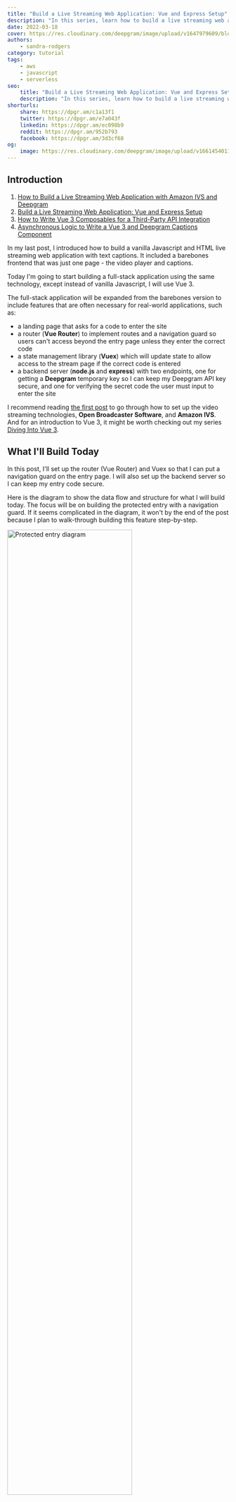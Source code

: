 ```yaml
---
title: "Build a Live Streaming Web Application: Vue and Express Setup"
description: "In this series, learn how to build a live streaming web application using Deepgram's speech-to-text API and Amazon Interactive Video Service."
date: 2022-03-18
cover: https://res.cloudinary.com/deepgram/image/upload/v1647979609/blog/2022/03/build-a-livestream-web-application-vue-and-express-setup/Building-Livestreaming-w-AmazonIVS.jpg
authors:
    - sandra-rodgers
category: tutorial
tags:
    - aws
    - javascript
    - serverless
seo:
    title: "Build a Live Streaming Web Application: Vue and Express Setup"
    description: "In this series, learn how to build a live streaming web application using Deepgram's speech-to-text API and Amazon Interactive Video Service."
shorturls:
    share: https://dpgr.am/c1a13f1
    twitter: https://dpgr.am/e7a043f
    linkedin: https://dpgr.am/ec098b9
    reddit: https://dpgr.am/952b793
    facebook: https://dpgr.am/3d3cf68
og:
    image: https://res.cloudinary.com/deepgram/image/upload/v1661454011/blog/build-a-livestream-web-application-vue-and-express-setup/ograph.png
---
```


## Introduction

<Panel type="info" title="Build a Live Streaming Web Application with Amazon IVS and Deepgram (SERIES)">
<ol> 
<li><a href="https://blog.deepgram.com/build-a-livestream-web-application-with-amazon-ivs-and-deepgram/">How to Build a Live Streaming Web Application with Amazon IVS and Deepgram</a></li>
<li><a href="https://blog.deepgram.com/build-a-livestream-web-application-vue-and-express-setup/"> Build a Live Streaming Web Application: Vue and Express Setup</a></li>
<li><a href="https://blog.deepgram.com/how-to-write-vue-3-composables-for-a-third-party-API-integration/"> How to Write Vue 3 Composables for a Third-Party API Integration</a></li>

<li><a href="https://blog.deepgram.com/asynchronous-logic-to-write-a-vue-3-and-deepgram-captions-component/"> Asynchronous Logic to Write a Vue 3 and Deepgram Captions Component</a></li>
</ol>
</Panel>

In my last post, I introduced how to build a vanilla Javascript and HTML live streaming web application with text captions. It included a barebones frontend that was just one page - the video player and captions.

Today I'm going to start building a full-stack application using the same technology, except instead of vanilla Javascript, I will use Vue 3.

The full-stack application will be expanded from the barebones version to include features that are often necessary for real-world applications, such as:

*   a landing page that asks for a code to enter the site
*   a router (**Vue Router**) to implement routes and a navigation guard so users can't access beyond the entry page unless they enter the correct code
*   a state management library (**Vuex**) which will update state to allow access to the stream page if the correct code is entered
*   a backend server (**node.js** and **express**) with two endpoints, one for getting a **Deepgram** temporary key so I can keep my Deepgram API key secure, and one for verifying the secret code the user must input to enter the site

I recommend reading [the first post](https://blog.deepgram.com/build-a-livestream-web-application-with-amazon-ivs-and-deepgram/#setting-up-amazon-ivs) to go through how to set up the video streaming technologies, **Open Broadcaster Software**, and **Amazon IVS**. And for an introduction to Vue 3, it might be worth checking out my series [Diving Into Vue 3](https://blog.deepgram.com/diving-into-vue-3-getting-started/).

## What I'll Build Today

In this post, I'll set up the router (Vue Router) and Vuex so that I can put a navigation guard on the entry page. I will also set up the backend server so I can keep my entry code secure.

Here is the diagram to show the data flow and structure for what I will build today. The focus will be on building the protected entry with a navigation guard. If it seems complicated in the diagram, it won't by the end of the post because I plan to walk-through building this feature step-by-step.

<img src="https://res.cloudinary.com/deepgram/image/upload/v1647979619/blog/2022/03/build-a-livestream-web-application-vue-and-express-setup/ProtectedEntrytoSite.png" alt="Protected entry diagram" style="width: 75%; margin:auto;">

## Setting up the Vue Project

After [installing the Vue CLI](https://cli.vuejs.org/guide/installation.html), I can create a new Vue project with this command:

```bash
vue create NAME-OF-PROJECT
```

I'll be sure to choose 'Manually select features' so I can add some dependencies during the creation of the project:

<img src="https://res.cloudinary.com/deepgram/image/upload/v1647979619/blog/2022/03/build-a-livestream-web-application-vue-and-express-setup/Presets.png" alt="Presents including router and vuex" style="width: 75%; margin:auto;">

These are the presets I selected. I definitely recommend selecting Router and Vuex since those are required for this project, but the others are just my personal preference :

![Presets for linting and router](https://res.cloudinary.com/deepgram/image/upload/v1647979619/blog/2022/03/build-a-livestream-web-application-vue-and-express-setup/Presets2.png)

I'll select Vue 3, and then I'll `cd` into the folder.

I can install all the rest of the dependencies now, or I can install them one by one as I need them. Here is a list of the dependencies I'll be using in this project:

*   vue-router@4 (already installed when I manually selected presets)
*   vuex@next (already installed when I manually selected presets)
*   express
*   dotenv
*   cors
*   body-parser
*   @deepgram/sdk

I can install them all at once with this command:

```bash
npm install vue-router@4 vuex@next express dotenv cors body-parser @deepgram/sdk
```

## The Folders Structure

A Vue application that is created using the Vue CLI starts out with this structure:

<img src="https://res.cloudinary.com/deepgram/image/upload/v1647979619/blog/2022/03/build-a-livestream-web-application-vue-and-express-setup/Vue-Folder-Structure.png" alt="Vue folder structure after creating new project" style="width: 50%; margin:auto;">

The `src` contains the folders that will make up the frontend, and I will add two files to the root of the project which will be required for the backend. Those two files will be a `server.js` file and a `.env` file. The final structure can be seen [here](https://github.com/deepgram-devs/livestream-amazonIVS-and-deepgram) at the root level of the project in its GitHub repo.

### SRC Folder

I'll go over the SRC folder in more detail because the way I organize this folder reflects my thinking about how I'll make the application work when considering how the pieces should fit together.

Here is the file structure of the SRC for the final project (these folders can be set up now or as I progress through building the project):

<img src="https://res.cloudinary.com/deepgram/image/upload/v1647979619/blog/2022/03/build-a-livestream-web-application-vue-and-express-setup/SRC-Folder-Structure.png" alt="Folder structure of SRC folder" style="width: 50%; margin:auto;">

I'll go over the pieces starting from the bottom.

### main.js

This is the file where Vue will be initialized, and also where Vue Router and Vuex (the store) will be brought into the project as plugins by way of `app.use()`.

### App.vue

This is the top-most parent component, i.e., the **root component**. It holds all the Vue code (coming in as code in this file or code in child components) that will be injected into the `index.html` file, inside the `div` that has `id="app"`.

### views

These are the pages that will be the main routes of the project. There will be a page that the user first lands on where they must enter a code. I will name it `EnterCode.vue`. And there will be a page that shows the live stream, with the video player and audio captions. I'll name that page `StreamChannel.vue`.

Here is a screenshot of what the views will look like by the end of this post. A demo of the finished project can be found in the first post, which shows the styled version with the video live stream page.

![Image of two page views](https://res.cloudinary.com/deepgram/image/upload/v1647979619/blog/2022/03/build-a-livestream-web-application-vue-and-express-setup/Two-Page-Views.png)

### store

This is the folder that contains the Vuex store, a state management file. Some state properties need to be widely available throughout the application, not just in one component or one parent-child component. Vuex makes those state properties that I have put in the store available in any Vue files throughout the project.

### router

This is the folder that contains the routes and creates the router, so that each view (page) can be navigated to when a user clicks on the link to that page. Using Vue Router means that a user can switch between page views without the page being reloaded every time the route changes.

### composables

This folder contains composition functions that run the logic to make stuff happen, such as getting the user's microphone or bringing in the Amazon IVS player. Composition functions, or 'composables', are a Vue 3 way of encapsulating logic that can then be run inside the setup function inside a component. Read more about composables [here](https://blog.deepgram.com/diving-into-vue-3-reusability-with-composables/#reusability-in-the-composition-api).

### components

The components folder contains two components that will make up the StreamChannel page - the **VideoPlayer** component and the **AudioCaptions** component. I'll build these components in the next post in this series.

## Set up Vue Router and the Views

The first thing I will do is create the two main pages I intend to make as part of this application - the landing page and the live stream page.

I will create a views folder and put those two main page files in the folder:

<img src="https://res.cloudinary.com/deepgram/image/upload/v1647979619/blog/2022/03/build-a-livestream-web-application-vue-and-express-setup/Views.png" alt="Views folder with files" style="width: 50%; margin:auto;">

For each file, I'll be sure to put in some HTML that will display on the page, so I can see that my router is working:

```html
<template>
  <div>
    <h1>Enter Code</h1>
  </div>
</template>
```

When I created my project with the Vue CLI, I opted to add the Vue Router dependency, which means I have a router already created for me - the `index.js` file in the `router` folder. The index.js already has two routes set up - home and about.

If I start up the development server, I see that the links at the top of the page will take me between the two routes.

<img src="https://res.cloudinary.com/deepgram/image/upload/v1647979619/blog/2022/03/build-a-livestream-web-application-vue-and-express-setup/Home-About-Links.png" alt="Home and About links" style="width: 30%; margin:auto;">

Since my project is only going to have two pages, I am just going to change the **home** and **about** views of the bootstrapped project to be the **EnterCode** view and the **StreamChannel** View.

In the router file, the three things each route object needs to have are:

*   the path - the URL path for the route
*   the name - the name I want to give this route (optional, but in my case, I do need it)
*   the component - the component (view file) that will be loaded for this route

Here is the code to set that up in the router:

```js
import { createRouter, createWebHistory } from 'vue-router'
import EnterCode from '../views/EnterCode.vue'

const routes = [
  {
    path: '/',
    name: 'EnterCode',
    component: EnterCode,
  },
  {
    path: '/stream-channel',
    name: 'StreamChannel',
    component: () =>
      import(/* webpackChunkName: "about" */ '../views/StreamChannel.vue'),
  },
]

const router = createRouter({
  history: createWebHistory(process.env.BASE_URL),
  routes,
})

export default router
```

I need to go back to App.vue and change the router-links to match my new routes. Even though I've named the landing page `EnterCode.vue`, I'll refer to it has **Home** for the user. Notice that the `to=""` attribute contains the path:

```html
<template>
  <nav>
    <router-link to="/">Home</router-link> |
    <router-link to="/stream-channel">Channel</router-link>
  </nav>
  <router-view />
</template>
```

Now I see that my two main pages can be accessed (without reloading the page!) when I click the link to switch to each route:

<img src="https://res.cloudinary.com/deepgram/image/upload/v1647979619/blog/2022/03/build-a-livestream-web-application-vue-and-express-setup/Home-Channel-Links.png" alt="Home (enter-code) and Channel Links" style="width: 30%; margin:auto;">

### Vue Router Navigation Guards

I want the landing page to have a form input where the user has to enter a code, and if the code is correct, they can move on to the channel page. See the code for this input [here](https://github.com/deepgram-devs/livestream-amazonIVS-and-deepgram/blob/vuex-no-server-yet/src/views/EnterCode.vue#L4).

<img src="https://res.cloudinary.com/deepgram/image/upload/v1647979619/blog/2022/03/build-a-livestream-web-application-vue-and-express-setup/Input.png" alt="Input on enter code page" style="width: 50%; margin:auto;">

But if the code they enter is incorrect, I want to keep them from being able to navigate to that page. Right now, the channel page is completely open, and I can access it just by clicking the **Channel** link.

I can set up a **navigation guard** to perform some logic when the router-link is clicked ([Read the docs](https://router.vuejs.org/guide/advanced/navigation-guards.html) for more information about navigation guards).

The logic will check to see if the correct code has been entered. If it has, the router will navigate to the channel page. If not, it will send them back to the home (`EnterCode.vue`) page.

To add a navigation guard, I use the `beforeEnter` guard:

```js
{
 path: "/stream-channel",
 name: "StreamChannel",
 component: () => import("../views/StreamChannel.vue"),
 beforeEnter(to, from, next) {
   // ADD LOGIC HERE to check state of allowed access
   next();
 },
},
```

The `next()` function will move the navigation forward to the route. I can use an **if statement** to keep that from happening unless certain circumstances are met.

If I include a name of a route in the next() function, the navigation will move to the route I have identified by name. In this example, it would cause navigation to stay on the **EnterCode** page since I have identified that `next` should move me to that route.

```js
beforeEnter(to, from, next) {
  // ADD LOGIC HERE to check state of allowed access
  next({ name: "EnterCode" });
},
```

I need to have some way of keeping track of the state of whether the correct code was entered or not. I will use the state management system, Vuex, which means I can now put this code in my router since the very next thing I will do is set up the store so there is a state property for `allowAccess`:

```js
{
 path: "/channel",
 name: "StreamChannel",
 component: () => import("../views/StreamChannel.vue"),
 beforeEnter(to, from, next) {
   if (store.state.allowAccess === true) {
     next();
   } else {
     next({ name: "EnterCode" });
     alert("Please enter the secret code");
   }
 },
}
```

I'll probably see this error in the browser now since I've referenced `store.state.allowAccess`, but the router file doesn't know what the `store` instance is.

<img src="https://res.cloudinary.com/deepgram/image/upload/v1647979619/blog/2022/03/build-a-livestream-web-application-vue-and-express-setup/error-store.png" alt="Error: 'store' is not defined" style="width: 50%; margin:auto;">

To make it go away, I need to import the store into the router by adding the following import statement to the router folder's `index.js` file.

```js
import store from '../store'
```

The [GitHub repo](https://github.com/deepgram-devs/livestream-amazonIVS-and-deepgram/blob/vuex-no-server-yet/src/router/index.js) has the code in its entirety for this stage of the project.

## Set up Vuex to Manage State

Even though this is a small application, I am choosing to include a Vuex store because it is common to use Vuex for the purpose of keeping track of whether a user is authenticated/logged-in or not.

In this project, I will use the Vuex store to keep track of whether a correct entry code has been entered or not by the user. The state property will be called `allowAccess`, and its default state will be false. It will change to true when a user enters the correct code.

Here is the store with the state property I have created:

```js
import { createStore } from 'vuex'

const store = createStore({
  state() {
    return {
      allowAccess: false,
    }
  },
})
export default store
```

I need to connect the input on the landing (EntryCode) page with this property in state. When the user types a correct code into that input, the submit button triggers a function that checks if the code is correct, and then if it is, dispatches an action to the store, which will cause `allowAccess` to update to `true`.

The way Vuex causes state to change is through this pattern:

<img src="https://res.cloudinary.com/deepgram/image/upload/v1647979626/blog/2022/03/build-a-livestream-web-application-vue-and-express-setup/vuex.png" alt="Vuex pattern" style="width: 80%; margin:auto;">

Vue Component dispatch action -> Store action commit mutation -> Store mutation change state

Here is that flow in the actual code in my project.

1.  The Vue component *EnterCode* form submit button triggers `submitCode()`:

```html
<form @submit.prevent="submitCode">
  <label for="code"> Code: </label>
  <input v-model="code" type="password" name="code" value />
  <button type="submit" name="button" class="dg-btn">Submit</button>
</form>
```

2.  The `submitCode()` method dispatches the `verifyCode` action (which is [passed as a string](https://vuex.vuejs.org/guide/actions.html#dispatching-actions) `'verifyCode'`) with a *payload* of `true` or `false`:

```js
function submitCode() {
  if (code.value === 'pb') {
    store.dispatch('verifyCode', true)
  } else {
    store.dispatch('verifyCode', false)
  }
  code.value = ''
}
```

3.  The `verifyCode` action in the store commits the `verifyCode` mutation, sending the `true` or `false` payload, referred to hear as `status`:

```js
actions: {
 verifyCode({ commit }, status) {
   commit("verifyCode", status);
 },
},
```

4.  The `verifyCode` mutation changes state so `allowAccess` equals the `status` payload of `true` or `false`

```js
mutations: {
 verifyCode(state, status) {
   state.allowAccess = status;
 },
},
```

The last thing to do is navigate with the router to the *StreamChannel* page if a correct code has been entered (i.e., state for `allowAccess` in the store has changed to true) or alert the user if they have entered the wrong code.

```js
//StreamChannel.vue

function submitCode() {
  if (code.value === 'PB') {
    store.dispatch('verifyCode', true)
  } else {
    store.dispatch('verifyCode', false)
  }
  // Navigate if correct code, alert if not correct
  if (store.state.allowAccess) {
    router.push({ name: 'StreamChannel' })
  } else {
    alert('Incorrect code')
  }
  code.value = ''
}
```

This version of the project, with the setup I just did for Vue Router and Vuex, can be seen in its entirety in the repo branch titled [vuex-no-server-yet](https://github.com/deepgram-devs/livestream-amazonIVS-and-deepgram/tree/vuex-no-server-yet).

### Security

The example so far is not very secure because I check for the correct code on the frontend, and that entry code is right there in plain Vue (no pun intended) in the client:

```js
if (code.value === "pb")
```

The more secure way to handle this would be to create a backend server file with an endpoint to check if the code is correct and store that code securely in the server, or even better (so it does not get exposed in GitHub) in a `.env` file.

In the next section, I'll introduce that more secure method of checking the code. I'll still use everything I just set up for Vuex, but instead of checking the code in the `EnterCode.vue` file, I'll use a fetch request to send that code to the backend for verification.

## Create the Server with Express

Now I'll set up my server file, which I'll use today for making the entry code more secure, and which I'll use in the next post for setting up the Deepgram token endpoint.

At the root of the project, I'll create a `server.js` file and a `.env` file.

I'll add this code to create my basic server.

```js
// bring in node modules
require('dotenv').config()
const express = require('express')
const app = express()
var bodyParser = require('body-parser')
const cors = require('cors')

// identify port number
const port = 8080

// express use() function to add third-party middleware
app.use(cors())
app.use(bodyParser.json())

// ENDPOINT WILL GO HERE

// Connect host to port
app.listen(port, () => {
  console.log(`Example app listening at http://localhost:${port}`)
})
```

### Dependencies

Here is a brief explanation of each dependency I'm using in this server file.

#### express

[Express](https://expressjs.com/) is a *node.js* framework that gives me utility methods and middleware to help with setting up routing endpoints (the endpoints deal with requests that come in from the frontend).

#### body-parser

Body-parser is middleware that can take an incoming request body and parse the data. I'll be using the JSON parser because the secret entry code will be sent from the frontend as JSON.

#### cors

This is another middleware package that will help to handle requests from the frontend, specifically cross-origin requests.

Since the client and server have a different origin from each other (such as localhost:8080 vs. localhost:8081), I would need to add a CORS response header `access-control-allow-origins` with information about permitted origins. The CORS middleware will add that header automatically for every request that is sent to the server.

#### dotenv

This is a very important node module. It allows me to use environment variables in my server file, pulling the values for those variables from the `.env` file. The `.env` file will never be tracked by git, so I can put anything super-secret in the `.env` file and not worry that it will end up on Github for the world to see.

### Run the server

Now I can start up the server to check that everything is working so far.

I will add a script command to the `package.json` file to make it easier to start up the server. In my `package.json`, in the "scripts" object, I'll add one for "start":

```js
"scripts": {
  "serve": "vue-cli-service serve",
  ...
  "start": "node server.js"
},
```

Now, in the terminal, when I'm in the project folder, I can type `npm run start` to start the backend server, and if I open another terminal, I can type `npm run serve` to start the frontend development server.

### Add the secret code value to `.env`

Before I set up the endpoint, I want to put the expected code value in the `.env` file so that I can access it in the server using `process.env.SECRET_CODE`.

In the `.env` file, I will add the secret code that I want users to type into the input on the frontend to be able to enter the site. I can add any value I want. In this case, I'll just make the value 'code' (in the earlier section, I used 'pb' as the code, but I'm using 'code' here to make it more obvious that this is the code):

```bash
SECRET_CODE="code"
```

### Create the secret-code endpoint

Now I'll start on the backend creating the endpoint. The endpoint will expect a value to come in from the frontend (the code entered by the user). Since a value is being sent back, this will be a POST request endpoint.

```js
app.post('/secret-code', async (req, res) => {})
```

The app.post() method is available because of express, and it requires the route path as a slash and whatever I want to name the path, in this case `"/secret-code"`.

When the code is sent from the frontend to the backend, it comes in as part of the request body (which is an object), so I will get the code value from `req.body`. Because I plan to send it back in a JSON object as `{ code: "code" }`, the value will come back as `req.body.code`.

```js
if (req.body.code._value === process.env.SECRET_CODE)
```

However, the value that is sent back is put into another object, which I see when I examine the shape of the req.body.code by using `console.log`. I see this:

<img src="https://res.cloudinary.com/deepgram/image/upload/v1647979619/blog/2022/03/build-a-livestream-web-application-vue-and-express-setup/reqbodycode.png" alt="req.body.code object shape" style="width: 50%; margin:auto;">

The `_value` property actually contains the value that I want to match to my code value I have put in the `.env` file. So I need to access it with `req.body.code._value`. This is how I can check that there is a match:

```js
app.post('/secret-code', async (req, res) => {
  if (req.body.code._value === process.env.SECRET_CODE) {
    res.status(200).json('Correct code')
  } else {
    res.status(200).json('Incorrect code')
  }
})
```

The `res.status()` method will send back the result status code, and the .json() method will make sure it returns to the frontend as JSON data.

Now I can go back to the frontend and write a fetch request that will send the secret code that I need for this verification.

### Fetch POST request

To write a fetch POST request, I will use [the fetch API](https://developer.mozilla.org/en-US/docs/Web/API/Fetch_API/Using_Fetch).

To write a fetch request, I use the `fetch()` method with a first argument of the endpoint path (including the port number) and the second argument an options object:

```js
fetch('http://localhost:8080/secret-code', requestOptions)
```

The options object will give information about the type of request (POST), the headers (to tell that the content will be of the type JSON) and the request body (I will send a JSON object that contains the code):

```js
const requestOptions = {
  method: 'POST',
  headers: { 'Content-Type': 'application/json' },
  body: JSON.stringify({ code: code }),
}
```

The fetch request will send the code to the backend server, and since that will take a little bit of time, I will use a promise to wait for the response, doing the following action once that response has been returned. To use a promise, I will attach a `.then()` to the request, which means that anything inside the `.then()` will happen after the response is returned from the fetch request.

Once the response returns, I will turn it back into JSON and then take that response data to verify if it is correct or not. Depending on if it is correct, I update the state in the store.

Remember, for a verified response of true, I am expecting the backend server to return a response with a JSON string of `"Correct code"`:

```js
fetch('http://localhost:8080/secret-code', requestOptions)
  .then((response) => response.json())
  .then((data) => {
    if (data === 'Correct code') {
      //dispatch payload to store
    }
  })
  .then(() => {
    if (store.state.allowAccess) {
      // navigate to channel or alert that code is wrong
    }
  })
```

I've created a branch in the repo called [vuex-with-server ](https://github.com/deepgram-devs/livestream-amazonIVS-and-deepgram/blob/vuex-with-server/src/views/EnterCode.vue)where the code from this step can be viewed in its entirety.

## Conclusion

In this post, I set up a Vue project and added some of the common features used in a full-stack application: routes, a state management library, and a backend server with endpoints.

Now I am ready to build the **Channel** page, which will contain the video player for my live stream and the audio captions that display the transcript.

Previously, I went over how to build a live stream web application with **Amazon IVS**, using only vanilla javascript and HTML. But now, I want to use the Vue framework to help me build this in a way that is more reusable, and that incorporates common practices for using Vue.js.

In my next post, I will introduce how to build the **Amazon IVS** player using **Vue 3 composables**, which will give me a chance to discuss more specifically some of the new features of Vue 3.

I will also introduce how to use Vue 3 composables to create the **Deepgram captions**, and I'll include a more secure way of connecting to Deepgram by requesting a Deepgram token from the backend.

I hope you'll join me for my next post. As always, feel free to reach out on [Twitter](https://twitter.com/sandra_rodgers_).

        